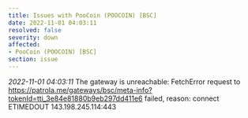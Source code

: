 ```yaml
---
title: Issues with PooCoin (POOCOIN) [BSC]
date: 2022-11-01 04:03:11
resolved: false
severity: down
affected:
- PooCoin (POOCOIN) [BSC]
section: issue
---
```


*2022-11-01 04:03:11* The gateway is unreachable: FetchError request to https://patrola.me/gateways/bsc/meta-info?tokenId=tti_3e84e81880b9eb297dd411e6 failed, reason: connect ETIMEDOUT 143.198.245.114:443